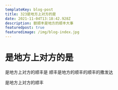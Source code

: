 ```yaml
---
templateKey: blog-post
title: 323是地方上对方的是
date: 2021-11-04T13:18:42.928Z
description: 额顺丰是地方的顺丰大事
featuredpost: true
featuredimage: /img/blog-index.jpg
---
```

# 是地方上对方的是

是地方上对方的顺丰是
顺丰是地方的顺丰的顺丰的撒发达



是地方上对方的顺丰